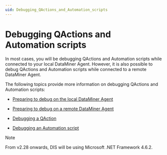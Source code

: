 ```yaml
---
uid: Debugging_QActions_and_Automation_scripts
---
```


# Debugging QActions and Automation scripts

In most cases, you will be debugging QActions and Automation scripts while connected to your local DataMiner Agent. However, it is also possible to debug QActions and Automation scripts while connected to a remote DataMiner Agent.

The following topics provide more information on debugging QActions and Automation scripts:

- [Preparing to debug on the local DataMiner Agent](xref:Preparing_to_debug_on_the_local_DataMiner_Agent)

- [Preparing to debug on a remote DataMiner Agent](xref:Preparing_to_debug_on_a_remote_DataMiner_Agent)

- [Debugging a QAction](xref:Debugging_a_QAction)

- [Debugging an Automation script](xref:Debugging_an_Automation_script)

> [!NOTE]
> From v2.28 onwards, DIS will be using Microsoft .NET Framework 4.6.2.
>
